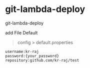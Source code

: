 # git-lambda-deploy
git-lambda-deploy


add File Default 

> config > default.properties

```
username:kr-raj
password:{your_password}
repository:github.com/kr-raj/test
```
